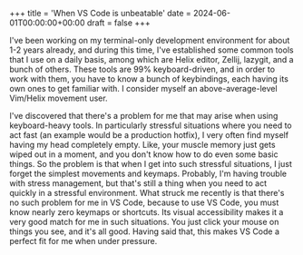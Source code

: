 +++
title = 'When VS Code is unbeatable'
date = 2024-06-01T00:00:00+00:00
draft = false
+++

I've been working on my terminal-only development environment for about 1-2 years already, and during this time, I've established some common tools that I use on a daily basis, among which are Helix editor, Zellij, lazygit, and a bunch of others. These tools are 99% keyboard-driven, and in order to work with them, you have to know a bunch of keybindings, each having its own ones to get familiar with. I consider myself an above-average-level Vim/Helix movement user.

I've discovered that there's a problem for me that may arise when using keyboard-heavy tools. In particularly stressful situations where you need to act fast (an example would be a production hotfix), I very often find myself having my head completely empty. Like, your muscle memory just gets wiped out in a moment, and you don't know how to do even some basic things. So the problem is that when I get into such stressful situations, I just forget the simplest movements and keymaps. Probably, I'm having trouble with stress management, but that's still a thing when you need to act quickly in a stressful environment. What struck me recently is that there's no such problem for me in VS Code, because to use VS Code, you must know nearly zero keymaps or shortcuts. Its visual accessibility makes it a very good match for me in such situations. You just click your mouse on things you see, and it's all good. Having said that, this makes VS Code a perfect fit for me when under pressure.

